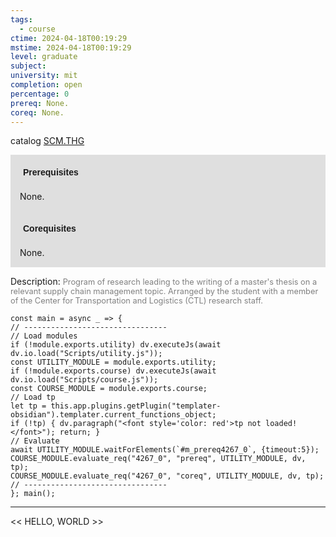 ```yaml
---
tags:
  - course
ctime: 2024-04-18T00:19:29
mstime: 2024-04-18T00:19:29
level: graduate
subject: 
university: mit
completion: open
percentage: 0
prereq: None.
coreq: None.
---
```


catalog [SCM.THG](http://student.mit.edu/catalog/mSCMa.html#SCM.THG)

<span style="display: block; padding: 15px; background-color: rgb(100, 100, 100, 0.2);"><font id="m_prereq4267_0" style="display: block; font-family: Arial, sans-serif; font-weight: bold; padding: 5px">Prerequisites</font><br><span id="prereq4267_0">None.</span></span>
<span style="display: block; padding: 15px; background-color: rgb(100, 100, 100, 0.2);"><font id="m_coreq4267_0" style="display: block; font-family: Arial, sans-serif; font-weight: bold; padding: 5px">Corequisites</font><br><span id="coreq4267_0">None.</span></span>

<font style="">Description:</font>
<font style="color: grey; font-size: 0.8rem;">Program of research leading to the writing of a master's thesis on a relevant supply chain management topic. Arranged by the student with a member of the Center for Transportation and Logistics (CTL) research staff.</font>

```dataviewjs
const main = async _ => {
// --------------------------------
// Load modules
if (!module.exports.utility) dv.executeJs(await dv.io.load("Scripts/utility.js"));
const UTILITY_MODULE = module.exports.utility;
if (!module.exports.course) dv.executeJs(await dv.io.load("Scripts/course.js"));
const COURSE_MODULE = module.exports.course;
// Load tp
let tp = this.app.plugins.getPlugin("templater-obsidian").templater.current_functions_object;
if (!tp) { dv.paragraph("<font style='color: red'>tp not loaded!</font>"); return; }
// Evaluate
await UTILITY_MODULE.waitForElements(`#m_prereq4267_0`, {timeout:5});
COURSE_MODULE.evaluate_req("4267_0", "prereq", UTILITY_MODULE, dv, tp);
COURSE_MODULE.evaluate_req("4267_0", "coreq", UTILITY_MODULE, dv, tp);
// --------------------------------
}; main();
```

---

<< HELLO, WORLD >>
